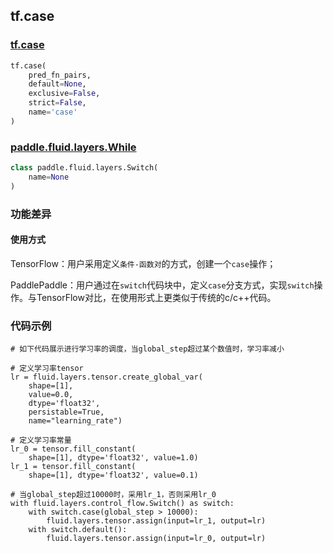 ## tf.case

### [tf.case](https://www.tensorflow.org/api_docs/python/tf/case)

```python
tf.case(
    pred_fn_pairs,
    default=None,
    exclusive=False,
    strict=False,
    name='case'
)
```

### [paddle.fluid.layers.While](http://paddlepaddle.org/documentation/docs/zh/1.4/api_cn/layers_cn.html#while)
```python
class paddle.fluid.layers.Switch(
    name=None
)
```

### 功能差异

#### 使用方式
TensorFlow：用户采用定义`条件-函数对`的方式，创建一个`case`操作；

PaddlePaddle：用户通过在`switch`代码块中，定义`case`分支方式，实现`switch`操作。与TensorFlow对比，在使用形式上更类似于传统的c/c++代码。


### 代码示例
```
# 如下代码展示进行学习率的调度，当global_step超过某个数值时，学习率减小

# 定义学习率tensor
lr = fluid.layers.tensor.create_global_var(
    shape=[1],
    value=0.0,
    dtype='float32',
    persistable=True,
    name="learning_rate")
    
# 定义学习率常量
lr_0 = tensor.fill_constant(
    shape=[1], dtype='float32', value=1.0)
lr_1 = tensor.fill_constant(
    shape=[1], dtype='float32', value=0.1)

# 当global_step超过10000时，采用lr_1，否则采用lr_0
with fluid.layers.control_flow.Switch() as switch:
    with switch.case(global_step > 10000):
        fluid.layers.tensor.assign(input=lr_1, output=lr)
    with switch.default():
        fluid.layers.tensor.assign(input=lr_0, output=lr)

```
